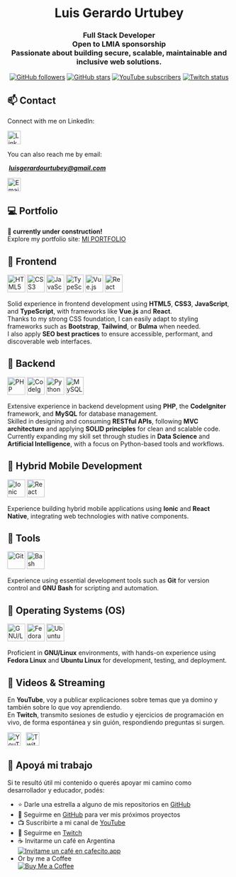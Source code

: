 <h1 align="center">Luis Gerardo Urtubey</h1>

<h3 align="center">
  <strong>Full Stack Developer</strong><br>
  Open to LMIA sponsorship<br>
  Passionate about building secure, scalable, maintainable and inclusive web solutions.
</h3>

<div align="center">
  <a href="https://github.com/LuchoUrtubey?tab=followers"><img src="https://img.shields.io/github/followers/LuchoUrtubey" alt="GitHub followers"/></a>
  <a href="https://stars.github.com/profiles/LuchoUrtubey/"><img src="https://img.shields.io/github/stars/LuchoUrtubey" alt="GitHub stars"/></a>
  <a href="https://youtube.com/UCTGuspmcC2if9N5knX0eUEw?sub_confirmation=1"><img src="https://img.shields.io/youtube/channel/subscribers/UCTGuspmcC2if9N5knX0eUEw?style=social" alt="YouTube subscribers"/></a>
  <a href="https://twitch.com/luchourtubey"><img src="https://img.shields.io/twitch/status/luchourtubey?style=social" alt="Twitch status"/></a>
</div>

## 📫 Contact

Connect with me on LinkedIn:

<a href="https://www.linkedin.com/in/luisgerardourtubey/" target="_blank">
  <img src="https://luchourtubey.github.io/assets/icons/linkedin-tile.svg" alt="LinkedIn" width="30" height="30"/>
</a>

You can also reach me by email:

<b><i>&nbsp;luisgerardourtubey@gmail.com</i></b>

<a href="mailto:luisgerardourtubey@gmail.com" target="_blank">
  <img src="https://luchourtubey.github.io/assets/icons/mail-ios.svg" alt="Email" title="Email" width="30" height="30"/>
</a>

## 💻 Portfolio

**🚧 currently under construction!**<br>
Explore my portfolio site: [MI PORTFOLIO](https://luchourtubey.github.io/)

## 🔹 Frontend

<p align="left">
  <img src="https://luchourtubey.github.io/assets/icons/w3_html5-icon.svg" alt="HTML5" title="HTML5" width="40" height="40"/>
  <img src="https://luchourtubey.github.io/assets/icons/w3_css-icon.svg" alt="CSS3" title="CSS3" width="40" height="40"/>
  <img src="https://luchourtubey.github.io/assets/icons/javascript-icon.svg" alt="JavaScript" title="JavaScript" width="40" height="40"/>
  <img src="https://luchourtubey.github.io/assets/icons/typescriptlang-icon.svg" alt="TypeScript" title="TypeScript" width="40" height="40"/>
  <img src="https://luchourtubey.github.io/assets/icons/vuejs-icon.svg" alt="Vue.js" title="Vue.js" width="40" height="40"/>
  <img src="https://luchourtubey.github.io/assets/icons/reactjs-icon.svg" alt="React" title="React" width="40" height="40"/>
</p>

Solid experience in frontend development using **HTML5**, **CSS3**, **JavaScript**, and **TypeScript**, with frameworks like **Vue.js** and **React**.  
Thanks to my strong CSS foundation, I can easily adapt to styling frameworks such as **Bootstrap**, **Tailwind**, or **Bulma** when needed.  
I also apply **SEO best practices** to ensure accessible, performant, and discoverable web interfaces.

## 🔹 Backend

<p align="left">
  <img src="https://luchourtubey.github.io/assets/icons/php-logo.svg" alt="PHP" title="PHP" width="40" height="40"/>
  <img src="https://luchourtubey.github.io/assets/icons/codeigniter.svg" alt="CodeIgniter" title="CodeIgniter" width="40" height="40"/>
  <img src="https://luchourtubey.github.io/assets/icons/python-icon.svg" alt="Python" title="Python" width="40" height="40"/>
  <img src="https://luchourtubey.github.io/assets/icons/mysql-official.svg" alt="MySQL" title="MySQL" width="40" height="40"/>
</p>

Extensive experience in backend development using **PHP**, the **CodeIgniter** framework, and **MySQL** for database management.  
Skilled in designing and consuming **RESTful APIs**, following **MVC architecture** and applying **SOLID principles** for clean and scalable code.  
Currently expanding my skill set through studies in **Data Science** and **Artificial Intelligence**, with a focus on Python-based tools and workflows.

## 📱 Hybrid Mobile Development

<p align="left">
  <img src="https://luchourtubey.github.io/assets/icons/ionicframework-icon.svg" alt="Ionic" title="Ionic" width="40" height="40"/>
  <img src="https://luchourtubey.github.io/assets/icons/VectorWiki-F79rZ__react-native.svg" alt="React Native" title="React Native" width="40" height="40"/>
</p>

Experience building hybrid mobile applications using **Ionic** and **React Native**, integrating web technologies with native components.

## 🔹 Tools

<p align="left">
  <img src="https://luchourtubey.github.io/assets/icons/git-scm-icon.svg" alt="Git" title="Git" width="40" height="40"/>
  <img src="https://luchourtubey.github.io/assets/icons/gnu_bash-icon.svg" alt="Bash" title="GNU Bash" width="40" height="40"/>
</p>

Experience using essential development tools such as **Git** for version control and **GNU Bash** for scripting and automation.

## 🔹 Operating Systems (OS)

<p align="left">
  <img src="https://luchourtubey.github.io/assets/icons/linux-icon.svg" alt="GNU/Linux" title="GNU/Linux" width="40" height="40"/>
  <img src="https://luchourtubey.github.io/assets/icons/getfedora-icon.svg" alt="Fedora Linux" title="Fedora Linux" width="40" height="40"/>
  <img src="https://luchourtubey.github.io/assets/icons/ubuntu-icon.svg" alt="Ubuntu Linux" title="Ubuntu Linux" width="40" height="40"/>
</p>

Proficient in **GNU/Linux** environments, with hands-on experience using **Fedora Linux** and **Ubuntu Linux** for development, testing, and deployment.

## 🎥 Videos & Streaming

En **YouTube**, voy a publicar explicaciones sobre temas que ya domino y también sobre lo que voy aprendiendo.  
En **Twitch**, transmito sesiones de estudio y ejercicios de programación en vivo, de forma espontánea y sin guión, respondiendo preguntas si surgen.

<p align="left">
  <a href="https://www.youtube.com/@luchourtubey" target="_blank"><img src="https://luchourtubey.github.io/assets/icons/youtube-icon.svg" alt="YouTube" title="YouTube" width="30" height="30"/></a>
  &nbsp;
  <a href="https://www.twitch.tv/luchourtubey" target="_blank"><img src="https://luchourtubey.github.io/assets/icons/twitch-icon.svg" alt="Twitch" title="Twitch" width="30" height="30"/></a>
</p>

## 🤝 Apoyá mi trabajo

Si te resultó útil mi contenido o querés apoyar mi camino como desarrollador y educador, podés:

- ⭐ Darle una estrella a alguno de mis repositorios en [GitHub](https://github.com/LuchoUrtubey?tab=repositories)
- 👤 Seguirme en [GitHub](https://github.com/LuchoUrtubey?tab=followers) para ver mis próximos proyectos
- 📺 Suscribirte a mi canal de [YouTube](https://www.youtube.com/@luchourtubey)
- 🎥 Seguirme en [Twitch](https://www.twitch.tv/luchourtubey)
- ☕ Invitarme un café en Argentina<br>
[![Invitame un café en cafecito.app](https://cdn.cafecito.app/imgs/buttons/button_1.svg)](https://cafecito.app/luchourtubey)
- Or by me a Coffee<br>
[![Buy Me a Coffee](https://img.shields.io/badge/Buy%20me%20a%20coffee-$2%20USD-yellow?logo=buymeacoffee&style=for-the-badge)](https://buymeacoffee.com/luchourtubey)

